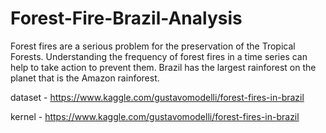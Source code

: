 # Forest-Fire-Brazil-Analysis
Forest fires are a serious problem for the preservation of the Tropical Forests. Understanding the frequency of forest fires in a time series can help to take action to prevent them. Brazil has the largest rainforest on the planet that is the Amazon rainforest.


dataset - https://www.kaggle.com/gustavomodelli/forest-fires-in-brazil

kernel - https://www.kaggle.com/gustavomodelli/forest-fires-in-brazil
